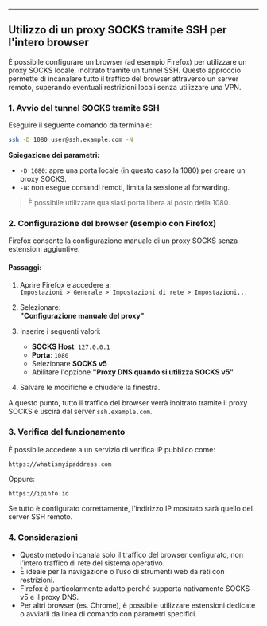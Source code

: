 ---

## Utilizzo di un proxy SOCKS tramite SSH per l'intero browser

È possibile configurare un browser (ad esempio Firefox) per utilizzare un proxy SOCKS locale, inoltrato tramite un tunnel SSH. Questo approccio permette di incanalare tutto il traffico del browser attraverso un server remoto, superando eventuali restrizioni locali senza utilizzare una VPN.

### 1. Avvio del tunnel SOCKS tramite SSH

Eseguire il seguente comando da terminale:

```bash
ssh -D 1080 user@ssh.example.com -N
```

**Spiegazione dei parametri:**

- `-D 1080`: apre una porta locale (in questo caso la 1080) per creare un proxy SOCKS.
- `-N`: non esegue comandi remoti, limita la sessione al forwarding.

> È possibile utilizzare qualsiasi porta libera al posto della 1080.

### 2. Configurazione del browser (esempio con Firefox)

Firefox consente la configurazione manuale di un proxy SOCKS senza estensioni aggiuntive.

#### Passaggi:

1. Aprire Firefox e accedere a:  
   `Impostazioni > Generale > Impostazioni di rete > Impostazioni...`

2. Selezionare:  
   **"Configurazione manuale del proxy"**

3. Inserire i seguenti valori:

   - **SOCKS Host**: `127.0.0.1`
   - **Porta**: `1080`
   - Selezionare **SOCKS v5**
   - Abilitare l'opzione **"Proxy DNS quando si utilizza SOCKS v5"**

4. Salvare le modifiche e chiudere la finestra.

A questo punto, tutto il traffico del browser verrà inoltrato tramite il proxy SOCKS e uscirà dal server `ssh.example.com`.

### 3. Verifica del funzionamento

È possibile accedere a un servizio di verifica IP pubblico come:

```
https://whatismyipaddress.com
```

Oppure:

```
https://ipinfo.io
```

Se tutto è configurato correttamente, l’indirizzo IP mostrato sarà quello del server SSH remoto.

### 4. Considerazioni

- Questo metodo incanala solo il traffico del browser configurato, non l’intero traffico di rete del sistema operativo.
- È ideale per la navigazione o l’uso di strumenti web da reti con restrizioni.
- Firefox è particolarmente adatto perché supporta nativamente SOCKS v5 e il proxy DNS.
- Per altri browser (es. Chrome), è possibile utilizzare estensioni dedicate o avviarli da linea di comando con parametri specifici.
